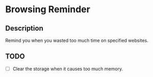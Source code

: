 # Browsing Reminder
## Description
Remind you when you wasted too much time on specified websites.

## TODO
- [ ] Clear the storage when it causes too much memory.